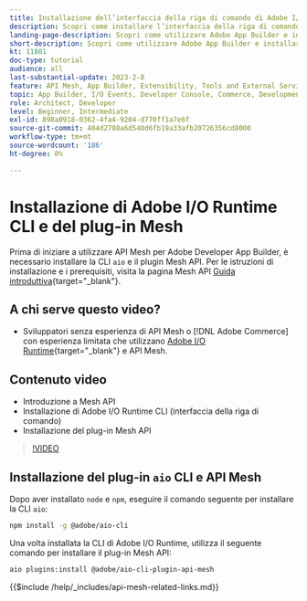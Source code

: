 ```yaml
---
title: Installazione dell’interfaccia della riga di comando di Adobe I/O Runtime e del plug-in Mesh API
description: Scopri come installare l’interfaccia della riga di comando di Adobe I/O Runtime e il plug-in API Mesh
landing-page-description: Scopri come utilizzare Adobe App Builder e installare il plug-in Adobe I/O Runtime con API Mesh.
short-description: Scopri come utilizzare Adobe App Builder e installare il plug-in Adobe I/O Runtime con API Mesh.
kt: 11801
doc-type: tutorial
audience: all
last-substantial-update: 2023-2-8
feature: API Mesh, App Builder, Extensibility, Tools and External Services, Backend Development
topic: App Builder, I/O Events, Developer Console, Commerce, Development, Integrations
role: Architect, Developer
level: Beginner, Intermediate
exl-id: 898a0918-0362-4fa4-9204-d770ff1a7e6f
source-git-commit: 404d2708a6d540d6fb19a33afb20726356cd8000
workflow-type: tm+mt
source-wordcount: '186'
ht-degree: 0%

---
```


# Installazione di Adobe I/O Runtime CLI e del plug-in Mesh

Prima di iniziare a utilizzare API Mesh per Adobe Developer App Builder, è necessario installare la CLI `aio` e il plugin Mesh API.
Per le istruzioni di installazione e i prerequisiti, visita la pagina Mesh API [Guida introduttiva](https://developer.adobe.com/graphql-mesh-gateway/gateway/getting-started/){target="_blank"}.

## A chi serve questo video?

* Sviluppatori senza esperienza di API Mesh o [!DNL Adobe Commerce] con esperienza limitata che utilizzano [Adobe I/O Runtime](https://developer.adobe.com/runtime/docs/guides/overview/){target="_blank"} e API Mesh.

## Contenuto video

* Introduzione a Mesh API
* Installazione di Adobe I/O Runtime CLI (interfaccia della riga di comando)
* Installazione del plug-in Mesh API

>[!VIDEO](https://video.tv.adobe.com/v/3414122?quality=12&learn=on)

## Installazione del plug-in `aio` CLI e API Mesh

Dopo aver installato `node` e `npm`, eseguire il comando seguente per installare la CLI `aio`:

```bash
npm install -g @adobe/aio-cli
```

Una volta installata la CLI di Adobe I/O Runtime, utilizza il seguente comando per installare il plug-in Mesh API:

```bash
aio plugins:install @adobe/aio-cli-plugin-api-mesh
```

{{$include /help/_includes/api-mesh-related-links.md}}
